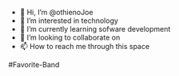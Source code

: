 - 👋 Hi, I’m @othienoJoe
- 👀 I’m interested in technology
- 🌱 I’m currently learning sofware development
- 💞️ I’m looking to collaborate on 
- 📫 How to reach me through this space

<!---
othienoJoe/othienoJoe is a ✨ special ✨ repository because its `README.md` (this file) appears on your GitHub profile.
You can click the Preview link to take a look at your changes.
--->
#Favorite-Band
